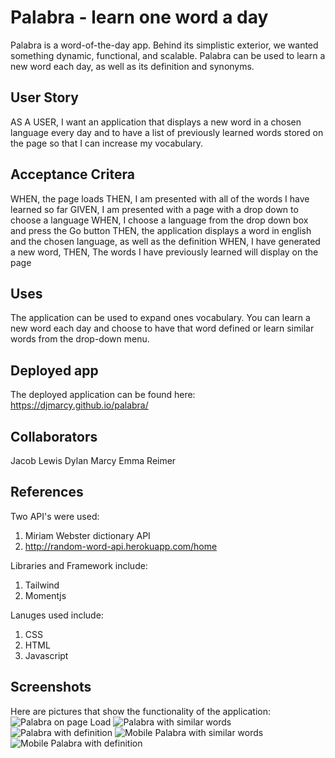 # Palabra - learn one word a day
Palabra is a word-of-the-day app. Behind its simplistic exterior, we wanted something dynamic, functional, and scalable. Palabra can be used to learn a new word each day, as well as its definition and synonyms. 

## User Story
AS A USER, I want an application that displays a new word in a chosen language every day and to have a list of previously learned words stored on the page so that I can increase my vocabulary.

## Acceptance Critera
WHEN, the page loads
THEN, I am presented with all of the words I have learned so far
GIVEN, I am presented with a page with a drop down to choose a language
WHEN, I choose a language from the drop down box and press the Go button
THEN, the application displays a word in english and the chosen language, as well as the definition
WHEN, I have generated a new word,
THEN, The words I have previously learned will display on the page

## Uses
The application can be used to expand ones vocabulary. You can learn a new word each day and choose to have that word defined or learn similar words from the drop-down menu.

## Deployed app
The deployed application can be found here: https://djmarcy.github.io/palabra/

## Collaborators
Jacob Lewis
Dylan Marcy
Emma Reimer

## References
Two API's were used:
1. Miriam Webster dictionary API
2. http://random-word-api.herokuapp.com/home

Libraries and Framework include:
1. Tailwind
2. Momentjs

Lanuges used include:
1. CSS
2. HTML
3. Javascript

## Screenshots
Here are pictures that show the functionality of the application:
![Palabra on page Load](./assets/images/onLoad.PNG)
![Palabra with similar words](./assets/images/similar.PNG)
![Palabra with definition](./assets/images/definition.PNG)
![Mobile Palabra with similar words](./assets/images/mobileSimilar.jpg)
![Mobile Palabra with definition](./assets/images/mobileDefinition.jpg)